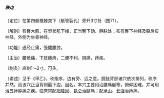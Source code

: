 #####  秩边

〔定位〕在第四骶椎棘突下（觝管裂孔）旁开3寸处（图71）。

〔解剖〕有臀大肌，在梨状肌下缘，正当臀下动、静脉处；布有臀下神经及股后皮神经，外侧为坐骨神经。

〔功能〕通经止痛，强健腰膝。

〔主治〕腰骶痛，下肢痿痹，二便不利，阴痛，痔疾。

〔刺灸〕直刺1〜2寸。可灸。

〔讲述〕见于《甲乙》。秩指序，边有旁、远之意。膀胱背部诸穴依次排列，秩序并然，而该穴正当背侧最下边，因名。本穴主要用治腰痛骶寒，俯仰困难，并可用治五痔肿痛之疾。临床常配[阳陵泉](https://www.gmzyjc.com/read/zjs/zjs3.1.9-12-0.0.3.3.34.md)、[昆仑](https://www.gmzyjc.com/read/zjs/zjs3.1.7-8-0.0.1.3.60.md)治腿痛；配[承山](https://www.gmzyjc.com/read/zjs/zjs3.1.7-8-0.0.1.3.57.md)、[长强](https://www.gmzyjc.com/read/zjs/zjs3.2.2-0.0.1.3.1.md)治痔痛。
